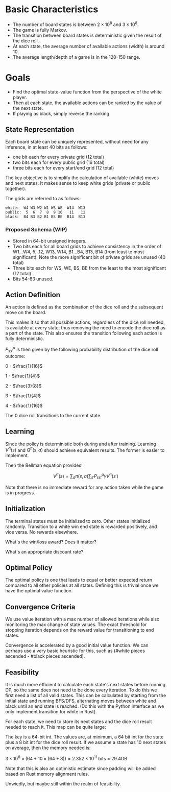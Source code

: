 # Basic Characteristics
- The number of board states is between $2 \times 10^8$ and $3 \times 10^8$.
- The game is fully Markov.
- The transition between board states is deterministic given the result of the dice roll.
- At each state, the average number of available actions (width) is around 10.
- The average length/depth of a game is in the 120-150 range.

# Goals
- Find the optimal state-value function from the perspective of the white player.
- Then at each state, the available actions can be ranked by the value of the next state.
- If playing as black, simply reverse the ranking.

## State Representation
Each board state can be uniquely represented, without need for any inference, in at least 40 bits as follows:

- one bit each for every private grid (12 total)
- two bits each for every public grid (16 total)
- three bits each for every start/end grid (12 total)

The key objective is to simplify the calculation of available (white) moves and next states. It makes sense to keep white grids (private or public together).

The grids are referred to as follows:

```
white:  W4 W3 W2 W1 WS WE  W14  W13
public:  5  6  7  8  9 10   11   12
black:  B4 B3 B2 B1 BS BE  B14  B13
```

### Proposed Schema (WIP)
- Stored in 64-bit unsigned integers.
- Two bits each for all board grids to achieve consistency in the order of W1...W4, 5...12, W13, W14, B1...B4, B13, B14 (from least to most significant). Note the more significant bit of private grids are unused (40 total)
- Three bits each for WS, WE, BS, BE from the least to the most significant (12 total)
- Bits 54-63 unused.

## Action Definition
An action is defined as the combination of the dice roll and the subsequent move on the board.

This makes it so that all possible actions, regardless of the dice roll needed, is available at every state, thus removing the need to encode the dice roll as a part of the state. This also ensures the transition following each action is fully deterministic.

$P^a_{ss'}$ is then given by the following probability distribution of the dice roll outcome:

0 - $\frac{1}{16}$

1 - $\frac{1}{4}$

2 - $\frac{3}{8}$

3 - $\frac{1}{4}$

4 - $\frac{1}{16}$

The 0 dice roll transitions to the current state.

## Learning
Since the policy is deterministic both during and after training. Learning $V^\pi(s)$ and $Q^\pi(s,a)$ should achieve equivalent results. The former is easier to implement.

Then the Bellman equation provides:

$$V^\pi(s) = \sum_a \pi(s,a) \sum_{s'}P^a_{ss'}\gamma V^\pi(s')$$

Note that there is no immediate reward for any action taken while the game is in progress.

## Initialization
The terminal states must be initialized to zero. Other states initialized randomly. Transition to a white win end state is rewarded positively, and vice versa. No rewards elsewhere.

What's the win/loss award? Does it matter?

What's an appropriate discount rate?

## Optimal Policy
The optimal policy is one that leads to equal or better expected return compared to all other policies at all states. Defining this is trivial once we have the optimal value function.

## Convergence Criteria
We use value iteration with a max number of allowed iterations while also monitoring the max change of state values. The exact threshold for stopping iteration depends on the reward value for transitioning to end states.

Convergence is accelerated by a good initial value function. We can perhaps use a very basic heuristic for this, such as (#white pieces ascended - #black pieces ascended).

## Feasibility
It is much more efficient to calculate each state's next states before running DP, so the same does not need to be done every iteration. To do this we first need a list of all valid states. This can be calculated by starting from the initial state and running BFS/DFS, alternating moves between white and black until an end state is reached. (Do this with the Python interface as we only implement transition for white in Rust).

For each state, we need to store its next states and the dice roll result needed to reach it. This map can be quite large:

The key is a 64-bit int. The values are, at minimum, a 64 bit int for the state plus a 8 bit int for the dice roll result. If we assume a state has 10 next states on average, then the memory needed is:

$3 \times 10^8 \times (64+10 \times (64+8)) = 2.352 \times 10^{11}$ bits = 29.4GB

Note that this is also an optimistic estimate since padding will be added based on Rust memory alignment rules.

Unwiedly, but maybe still within the realm of feasibility.
